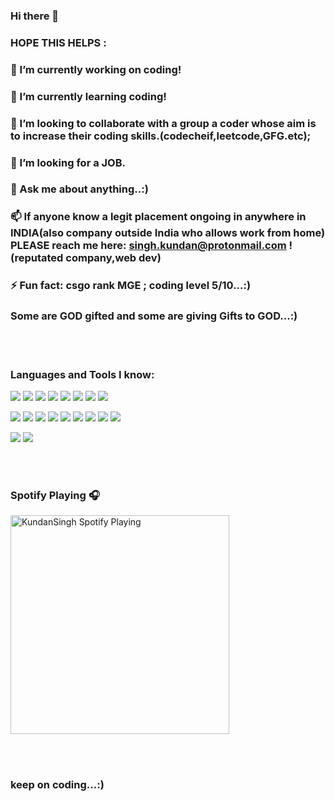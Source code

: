 ### Hi there 👋
### HOPE THIS HELPS :

<!--
**KundanSingh007/KundanSingh007** is a ✨ _special_ ✨ repository because its `README.md` (this file) appears on your GitHub profile.
 -->


###  🔭 I’m currently working on coding!
###  🌱 I’m currently learning coding!
###  👯 I’m looking to collaborate with a group a coder whose aim is to increase their coding skills.(codecheif,leetcode,GFG.etc); 
###  🤔 I’m looking for a JOB.
###  💬 Ask me about anything..:)
###  📫 If anyone know a legit placement ongoing in anywhere in INDIA(also company outside India who allows work from home) PLEASE reach me here: singh.kundan@protonmail.com !(reputated company,web dev)
###  ⚡ Fun fact: csgo rank MGE ; coding level 5/10...:)
###  Some are GOD gifted and some are giving Gifts to GOD...:)

<br />
<br />

### Languages and Tools I know:

<img src="https://img.shields.io/badge/java-%23ED8B00.svg?&style=for-the-badge&logo=java&logoColor=white"/> <img src="https://img.shields.io/badge/javascript%20-%23323330.svg?&style=for-the-badge&logo=javascript&logoColor=%23F7DF1E"/> <img src="https://img.shields.io/badge/html5%20-%23E34F26.svg?&style=for-the-badge&logo=html5&logoColor=white"/> <img src="https://img.shields.io/badge/css3%20-%231572B6.svg?&style=for-the-badge&logo=css3&logoColor=white"/> <img src="https://img.shields.io/badge/c%20-%2300599C.svg?&style=for-the-badge&logo=c&logoColor=white"/> <img src="https://img.shields.io/badge/c++%20-%2300599C.svg?&style=for-the-badge&logo=c&logoColor=white"/> <img src="https://img.shields.io/badge/c%23%20-%23239120.svg?&style=for-the-badge&logo=c-sharp&logoColor=white"/> <img src="https://img.shields.io/badge/python%20-%2314354C.svg?&style=for-the-badge&logo=python&logoColor=white"/>

<img src="https://img.shields.io/badge/spring%20-%236DB33F.svg?&style=for-the-badge&logo=spring&logoColor=white"/> <img src="https://img.shields.io/badge/material%20ui%20-%230081CB.svg?&style=for-the-badge&logo=material-ui&logoColor=white"/> <img src="https://img.shields.io/badge/bootstrap%20-%23563D7C.svg?&style=for-the-badge&logo=bootstrap&logoColor=white"/> <img src="https://img.shields.io/badge/git%20-%23F05033.svg?&style=for-the-badge&logo=git&logoColor=white"/> <img src="https://img.shields.io/badge/gitlab%20-%23181717.svg?&style=for-the-badge&logo=gitlab&logoColor=white"/> <img src="https://img.shields.io/badge/github%20-%23121011.svg?&style=for-the-badge&logo=github&logoColor=white"/> <img src="https://img.shields.io/badge/bitbucket%20-%230047B3.svg?&style=for-the-badge&logo=bitbucket&logoColor=white"/> <img src="https://img.shields.io/badge/DigitalOcean-%230167ff.svg?&style=for-the-badge&logo=digitalOcean&logoColor=white"/> <img src="https://img.shields.io/badge/apache%20-%23D42029.svg?&style=for-the-badge&logo=apache&logoColor=white"/>

<img src="https://img.shields.io/badge/mysql-%2300f.svg?&style=for-the-badge&logo=mysql&logoColor=white"/>   <img src ="https://img.shields.io/badge/postgres-%23316192.svg?&style=for-the-badge&logo=postgresql&logoColor=white"/>

<br />
<br />

###  Spotify Playing 🎧

[<img src="https://novatorem.kundansingh007.vercel.app/api/spotify-playing" alt="KundanSingh Spotify Playing" width="350" />](https://open.spotify.com/user/31wr37moimt2ygiip6h6uzrcyz64)

<br />
<br />

 ### keep on coding...:)
